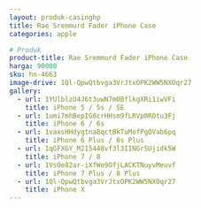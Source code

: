 ```yaml
---
layout: produk-casinghp
title: Rae Sremmurd Fader iPhone Case
categories: apple

# Produk
product-title: Rae Sremmurd Fader iPhone Case
harga: 90000
sku: hn-4663
image-drive: 1Ql-QpwQtbvga3VrJtxOPK2WW5NXOqr27
gallery:
  - url: 1YUlblzU4J6t3uwN7mOBflkgXRi1iwVFi
    title: iPhone 5 / 5s / SE
  - url: 1umi7mhBepIG8crHHsm9fLRVp0ROtu3Fj
    title: iPhone 6 / 6s
  - url: 1vaxsHHdygtna8qctBkTuMofPgQVab6pq
    title: iPhone 6 Plus / 6s Plus
  - url: 1qGFXGY_M215448vf3l3IINGr5Ujidk5W
    title: iPhone 7 / 8
  - url: 1VsOe82ar-iXfWo9OfjLACKTNuyvMeuvf
    title: iPhone 7 Plus / 8 Plus
  - url: 1Ql-QpwQtbvga3VrJtxOPK2WW5NXOqr27
    title: iPhone X
---
```

